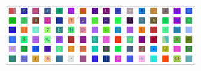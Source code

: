 <table>
<tr>
<td><img src="gr2.gif"></td>
<td><img src="35.gif"></td>
<td><img src="75.gif"></td>
<td><img src="23.gif"></td>
<td><img src="32.gif"></td>
<td><img src="41.gif"></td>
<td><img src="4E.gif"></td>
<td><img src="53.gif"></td>
<td><img src="4C.gif"></td>
<td><img src="76.gif"></td>
<td><img src="3D.gif"></td>
<td><img src="6E.gif"></td>
<td><img src="2D.gif"></td>
<td><img src="34.gif"></td>
<td><img src="59.gif"></td>
<td><img src="70.gif"></td>
</tr>
<tr>
<td><img src="56.gif"></td>
<td><img src="7C.gif"></td>
<td><img src="38.gif"></td>
<td><img src="55.gif"></td>
<td><img src="2B.gif"></td>
<td><img src="54.gif"></td>
<td><img src="7A.gif"></td>
<td><img src="51.gif"></td>
<td><img src="22.gif"></td>
<td><img src="gr1.gif"></td>
<td><img src="49.gif"></td>
<td><img src="3F.gif"></td>
<td><img src="39.gif"></td>
<td><img src="79.gif"></td>
<td><img src="4D.gif"></td>
<td><img src="31.gif"></td>
</tr>
<tr>
<td><img src="57.gif"></td>
<td><img src="5D.gif"></td>
<td><img src="36.gif"></td>
<td><img src="37.gif"></td>
<td><img src="45.gif"></td>
<td><img src="48.gif"></td>
<td><img src="44.gif"></td>
<td><img src="66.gif"></td>
<td><img src="6B.gif"></td>
<td><img src="33.gif"></td>
<td><img src="3E.gif"></td>
<td><img src="6C.gif"></td>
<td><img src="50.gif"></td>
<td><img src="3A.gif"></td>
<td><img src="62.gif"></td>
<td><img src="73.gif"></td>
</tr>
<tr>
<td><img src="69.gif"></td>
<td><img src="24.gif"></td>
<td><img src="7E.gif"></td>
<td><img src="25.gif"></td>
<td><img src="52.gif"></td>
<td><img src="72.gif"></td>
<td><img src="6D.gif"></td>
<td><img src="4B.gif"></td>
<td><img src="2F.gif"></td>
<td><img src="30.gif"></td>
<td><img src="77.gif"></td>
<td><img src="5A.gif"></td>
<td><img src="3C.gif"></td>
<td><img src="gr3.gif"></td>
<td><img src="58.gif"></td>
<td><img src="46.gif"></td>
</tr>
<tr>
<td><img src="71.gif"></td>
<td><img src="3B.gif"></td>
<td><img src="7D.gif"></td>
<td><img src="5B.gif"></td>
<td><img src="42.gif"></td>
<td><img src="67.gif"></td>
<td><img src="63.gif"></td>
<td><img src="21.gif"></td>
<td><img src="26.gif"></td>
<td><img src="5E.gif"></td>
<td><img src="2E.gif"></td>
<td><img src="64.gif"></td>
<td><img src="78.gif"></td>
<td><img src="4A.gif"></td>
<td><img src="28.gif"></td>
<td><img src="47.gif"></td>
</tr>
<tr>
<td><img src="40.gif"></td>
<td><img src="43.gif"></td>
<td><img src="74.gif"></td>
<td><img src="65.gif"></td>
<td><img src="6A.gif"></td>
<td><img src="60.gif"></td>
<td><img src="5F.gif"></td>
<td><img src="2C.gif"></td>
<td><img src="7B.gif"></td>
<td><img src="6F.gif"></td>
<td><img src="61.gif"></td>
<td><img src="68.gif"></td>
<td><img src="2A.gif"></td>
<td><img src="27.gif"></td>
<td><img src="4F.gif"></td>
<td><img src="29.gif"></td>
</tr>
</table>
